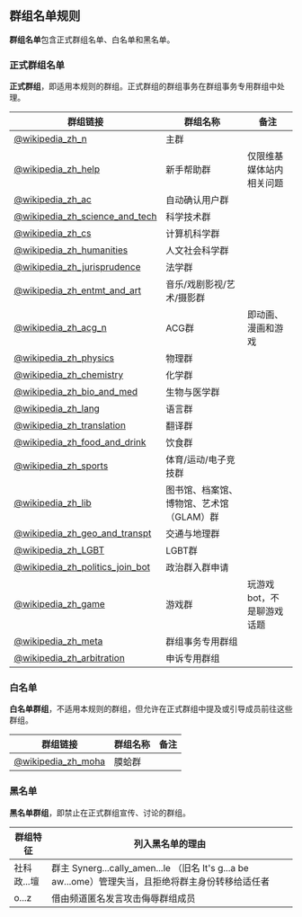 ## 群组名单规则

**群组名单**包含正式群组名单、白名单和黑名单。

### 正式群组名单

**正式群组**，即适用本规则的群组。正式群组的群组事务在群组事务专用群组中处理。

| 群组链接 | 群组名称 | 备注 |
| ---- | ---- | ---- |
| [@wikipedia_zh_n](https://t.me/wikipedia_zh_n) | 主群 |  |
| [@wikipedia_zh_help](https://t.me/wikipedia_zh_help) | 新手帮助群 | 仅限维基媒体站内相关问题 |
| [@wikipedia_zh_ac](https://t.me/wikipedia_zh_ac) | 自动确认用户群 |
| [@wikipedia_zh_science_and_tech](https://t.me/wikipedia_zh_science_and_tech) | 科学技术群 |
| [@wikipedia_zh_cs](https://t.me/wikipedia_zh_cs) | 计算机科学群 |
| [@wikipedia_zh_humanities](https://t.me/wikipedia_zh_humanities) | 人文社会科学群 |
| [@wikipedia_zh_jurisprudence](https://t.me/wikipedia_zh_jurisprudence) | 法学群 |
| [@wikipedia_zh_entmt_and_art](https://t.me/wikipedia_zh_entmt_and_art) | 音乐/戏剧影视/艺术/摄影群 |
| [@wikipedia_zh_acg_n](https://t.me/wikipedia_zh_acg_n) | ACG群 | 即动画、漫画和游戏 |
| [@wikipedia_zh_physics](https://t.me/wikipedia_zh_physics) | 物理群 |
| [@wikipedia_zh_chemistry](https://t.me/wikipedia_zh_chemistry) | 化学群 |
| [@wikipedia_zh_bio_and_med](https://t.me/wikipedia_zh_bio_and_med) | 生物与医学群 |
| [@wikipedia_zh_lang](https://t.me/wikipedia_zh_lang) | 语言群 |
| [@wikipedia_zh_translation](https://t.me/wikipedia_zh_translation) | 翻译群 |
| [@wikipedia_zh_food_and_drink](https://t.me/wikipedia_zh_food_and_drink) | 饮食群 |
| [@wikipedia_zh_sports](https://t.me/wikipedia_zh_sports) | 体育/运动/电子竞技群 |
| [@wikipedia_zh_lib](https://t.me/wikipedia_zh_lib) | 图书馆、档案馆、博物馆、艺术馆（GLAM）群 |
| [@wikipedia_zh_geo_and_transpt](https://t.me/wikipedia_zh_geo_and_transpt) | 交通与地理群 |
| [@wikipedia_zh_LGBT](https://t.me/wikipedia_zh_LGBT) | LGBT群 |
| [@wikipedia_zh_politics_join_bot](https://t.me/wikipedia_zh_politics_join_bot) | 政治群入群申请 |
| [@wikipedia_zh_game](https://t.me/wikipedia_zh_game) | 游戏群 | 玩游戏bot，不是聊游戏话题 |
| [@wikipedia_zh_meta](https://t.me/wikipedia_zh_meta) | 群组事务专用群组 |
| [@wikipedia_zh_arbitration](https://t.me/wikipedia_zh_arbitration) | 申诉专用群组 |

### 白名单

**白名单群组**，不适用本规则的群组，但允许在正式群组中提及或引导成员前往这些群组。

| 群组链接 | 群组名称 | 备注 |
| ---- | ---- | ---- |
| [@wikipedia_zh_moha](https://t.me/wikipedia_zh_moha) | 膜蛤群 | |

### 黑名单

**黑名单群组**，即禁止在正式群组宣传、讨论的群组。

| 群组特征 | 列入黑名单的理由 |
| ---- | ---- 
| 社科政...壇 | 群主 Synerg...cally_amen...le （旧名 It's g...a be aw...ome）管理失当，且拒绝将群主身份转移给适任者 |
| o...z | 借由频道匿名发言攻击侮辱群组成员
